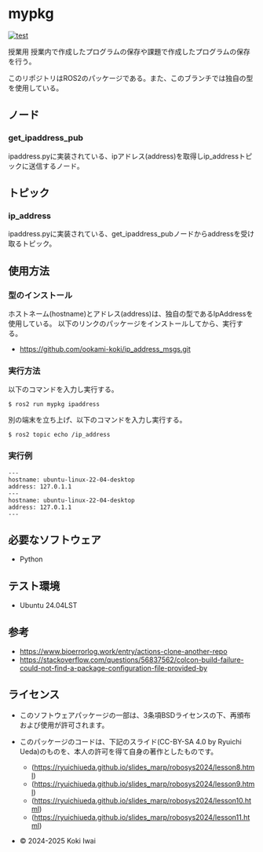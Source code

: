 # mypkg

[![test](https://github.com/ookami-koki/mypkg/actions/workflows/test.yml/badge.svg)](https://github.com/ookami-koki/mypkg/actions/workflows/test.yml)

授業用
授業内で作成したプログラムの保存や課題で作成したプログラムの保存を行う｡

このリポジトリはROS2のパッケージである。また、このブランチでは独自の型を使用している。

## ノード

### get_ipaddress_pub

ipaddress.pyに実装されている、ipアドレス(address)を取得しip_addressトピックに送信するノード。

## トピック

### ip_address

ipaddress.pyに実装されている、get_ipaddress_pubノードからaddressを受け取るトピック。

## 使用方法

### 型のインストール

ホストネーム(hostname)とアドレス(address)は、独自の型であるIpAddressを使用している。
以下のリンクのパッケージをインストールしてから、実行する。


- https://github.com/ookami-koki/ip_address_msgs.git

### 実行方法

以下のコマンドを入力し実行する。

```
$ ros2 run mypkg ipaddress
```

別の端末を立ち上げ、以下のコマンドを入力し実行する。

```
$ ros2 topic echo /ip_address
```

### 実行例

```
---
hostname: ubuntu-linux-22-04-desktop
address: 127.0.1.1
---
hostname: ubuntu-linux-22-04-desktop
address: 127.0.1.1
---

```

## 必要なソフトウェア
- Python

## テスト環境
- Ubuntu 24.04LST

## 参考
- https://www.bioerrorlog.work/entry/actions-clone-another-repo
- https://stackoverflow.com/questions/56837562/colcon-build-failure-could-not-find-a-package-configuration-file-provided-by

## ライセンス
- このソフトウェアパッケージの一部は、3条項BSDライセンスの下、再頒布および使用が許可されます。
- このパッケージのコードは、下記のスライド(CC-BY-SA 4.0 by Ryuichi Ueda)のものを、本人の許可を得て自身の著作としたものです。
    - (https://ryuichiueda.github.io/slides_marp/robosys2024/lesson8.html)
    - (https://ryuichiueda.github.io/slides_marp/robosys2024/lesson9.html)
    - (https://ryuichiueda.github.io/slides_marp/robosys2024/lesson10.html)
    - (https://ryuichiueda.github.io/slides_marp/robosys2024/lesson11.html)

- © 2024-2025 Koki Iwai
